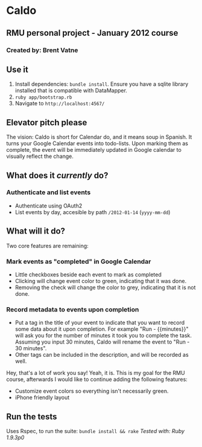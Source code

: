 # Caldo
## RMU personal project - January 2012 course
### Created by: Brent Vatne

## Use it
1. Install dependencies: `bundle install`. Ensure you have a sqlite
	 library installed that is compatible with DataMapper.
2. `ruby app/bootstrap.rb`
3. Navigate to `http://localhost:4567/`

## Elevator pitch please
The vision: Caldo is short for Calendar do, and it means soup in Spanish. It
turns your Google Calendar events into todo-lists. Upon marking them as
complete, the event will be immediately updated in Google calendar to
visually reflect the change.

## What does it *currently* do?

### Authenticate and list events

- Authenticate using OAuth2
- List events by day, accesible by path `/2012-01-14` (`yyyy-mm-dd`)

## What will it do?

Two core features are remaining:

### Mark events as "completed" in Google Calendar

- Little checkboxes beside each event to mark as completed
- Clicking will change event color to green, indicating that it was
	done.
- Removing the check will change the color to grey, indicating that it
	is not done.

### Record metadata to events upon completion

- Put a tag in the title of your event to indicate that you want to
	record some data about it upon completion. For example "Run -
	{{minutes}}" will ask you for the number of minutes it took you to
	complete the task. Assuming you input 30 minutes, Caldo will rename the event
	to "Run - 30 minutes".
- Other tags can be included in the description, and will be recorded as
	well.

Hey, that's a lot of work you say! Yeah, it is. This is my goal for the
RMU course, afterwards I would like to continue adding the following
features:

- Customize event colors so everything isn't necessarily green.
- iPhone friendly layout

## Run the tests
Uses Rspec, to run the suite: `bundle install && rake`
*Tested with: Ruby 1.9.3p0*

